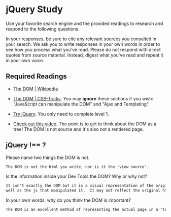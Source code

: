 # jQuery Study

Use your favorite search engine and the provided readings to research and
respond to the following questions.

In your responses, be sure to cite any relevant sources you consulted in your
search. We ask you to write responses in your own words in order to see how you
process what you've read. Please do not respond with direct quotes from source
material. Instead, digest what you've read and repeat it in your own voice.

## Required Readings

-   [The DOM | Wikipedia](https://en.wikipedia.org/wiki/Document_Object_Model)

-   [The DOM | CSS-Tricks](https://css-tricks.com/dom/). You may **ignore**
    these sections if you wish: "JavaScript can manipulate the DOM" and "Ajax
    and Templating".

-   [Try jQuery](http://try.jquery.com/). You only need to complete level 1.

-   [Check out this video](https://www.youtube.com/watch?v=n1cKlKM3jYI). The
point is to get to think about the DOM as a tree! The DOM is not source and
it's also not a rendered page.

## jQuery !== ?

Please name two things the DOM is not.

```md
The DOM is not the html you write, nor is it the 'view source'.
```

Is the information inside your Dev Tools the DOM? Why or why not?

```md
It isn't exactly the DOM but it is a visual representation of the original html code as
well as the js that manipulated it.  It may not reflect the original html as it was coded.
```

In your own words, why do you think the DOM is important?

```md
The DOM is an excellent method of representing the actual page in a 'tree' model.  It helps to define how the document will be rendered and manipulated.
```

